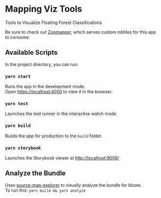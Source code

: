 # Mapping Viz Tools
Tools to Visualize Floating Forest Classifications

Be sure to check out [Zoomapper](https://github.com/zooniverse/zoomapper), which serves custom mbtiles for this app to consume.

## Available Scripts

In the project directory, you can run:

### `yarn start`

Runs the app in the development mode.<br />
Open [https://localhost:4000](https://localhost:4000) to view it in the browser.

### `yarn test`

Launches the test runner in the interactive watch mode.

### `yarn build`

Builds the app for production to the `build` folder.

### `yarn storybook`

Launches the Storybook viewer at [http://localhost:9009/](http://localhost:9009/)

## Analyze the Bundle

Uses [source-map-explorer](https://www.npmjs.com/package/source-map-explorer) to visually analyze the bundle for bloats.  
To run this:
`yarn build && yarn analyze`
